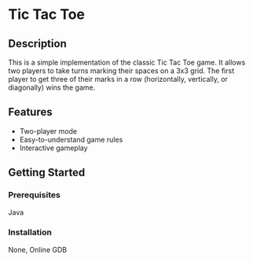 # Tic Tac Toe

## Description
This is a simple implementation of the classic Tic Tac Toe game. It allows two players to take turns marking their spaces on a 3x3 grid. The first player to get three of their marks in a row (horizontally, vertically, or diagonally) wins the game.

## Features
- Two-player mode
- Easy-to-understand game rules
- Interactive gameplay

## Getting Started

### Prerequisites
Java

### Installation
None, Online GDB
